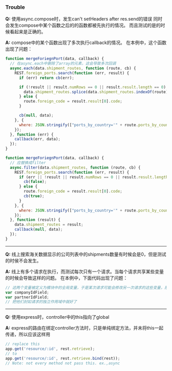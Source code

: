 ### Trouble
**Q:** 使用async.compose时，发生can't setHeaders after res.send的错误
同时会发生compose中某个函数之后的的函数都被先执行的情况。
而且测试的是的时候看起来是正确的。

**A:** compose中的某个函数出现了多次执行callback的情况。
在本例中，这个函数出现了问题：

```javascript
function mergeForiegnPort(data, callback) {
  // 在async.each中删除了array的元素，这会导致多次回调
  async.each(data.shipment_routes, function (route, cb) {
    REST.foreign_ports.search(function (err, result) {
      if (err) return cb(err);

      if (!result || result.numRows == 0 || result.result.length == 0) {
        data.shipment_routes.splice(data.shipment_routes.indexOf(route), 1);
      } else {
        route.foreign_code = result.result[0].code;
      }

      cb(null, data);
    }, {
      where: JSON.stringify(["ports_by_country='" + route.ports_by_country + "'"])
    });
  }, function (err) {
    callback(err, data);
  });
}
```

```javascript
function mergeForiegnPort(data, callback) {
  // 应替换成filter
  async.filter(data.shipment_routes, function (route, cb) {
    REST.foreign_ports.search(function (err, result) {
      if (err || !result || result.numRows == 0 || result.result.length == 0) {
        cb(false);
      } else {
        route.foreign_code = result.result[0].code;
        cb(true);
      }
    }, {
      where: JSON.stringify(["ports_by_country='" + route.ports_by_country + "'"])
    });
  }, function (result) {
    data.shipment_routes = result;
    callback(null, data);
  });
}
```

------

**Q:** 线上搜索海关数据显示的公司列表中的shipments数量有时候会是0，但是测试的时侯不会发生。

**A:** 线上有多个请求在执行，而测试每次只有一个请求。当每个请求共享某些变量的时候会导致这样的问题。
在本例中，下面代码出现了问题：

```javascript
// 这两个变量被定义为模块中的全局变量，于是某次请求可能会修改另一次请求的这些变量，原本应该是不变的
var companyIdField;
var partnerIdField;
// 把他们封如请求的独立作用域中就好了
```

-------

**Q:** 使用express时，controller中的this指向了global

**A:** express的路由在绑定controller方法时，只是单纯绑定方法，并未将this一起传递，所以应该这样用

```javascript
// replace this
app.get('resource/:id', rest.retrieve);
// to
app.get('resource/:id', rest.retrieve.bind(rest));
// Note: not every method not pass this. ex.,async
```

